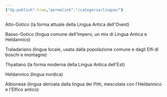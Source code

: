 ```yaml
---
{"dg-publish":true,"permalink":"/categorie/lingue/"}
---
```


 Alto-Gotico (la forma attuale della Lingua Antica dell'Ovest) 

 Basso-Gotico (lingua comune dell'Impero, un mix di Lingua Antica e Heldannico)
 
 Traladariano (lingua locale, usata dalla popolazione comune e dagli Elfi di boschi e montagne)
 
 Thyatiano (la forma moderna della Lingua Antica dell'Est)
 
 Heldannico (lingua nordica)
 
 Albionese (lingua derivata dalla lingua dei Pitti, mescolata con l'Heldannico e l'Elfico antico)